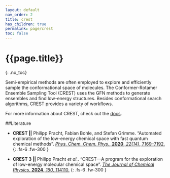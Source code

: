 ```yaml
---
layout: default
nav_order: 2
title: crest
has_children: true
permalink: page/crest
toc: false
---
```

# {{page.title}}
{: .no_toc}

Semi-empirical methods are often employed to explore and efficiently sample the conformational space of molecules.
The Conformer-Rotamer Ensemble Sampling Tool (CREST) uses the GFN methods to generate ensembles and find low-energy structures.
Besides conformational search algorithms, CREST provides a variety of workflows.

For more information about CREST, check out the [docs](https://crest-lab.github.io/crest-docs/).

##Literature

- **CREST ||** Philipp Pracht, Fabian Bohle, and Stefan Grimme. “Automated exploration of the low-energy chemical space with fast quantum chemical methods”. 
[*Phys. Chem. Chem. Phys.*, **2020**, *22(14)*, 7169–7192.](https://doi.org/10.1039/C9CP06869D)
{: .fs-6 .fw-300 }

- **CREST 3 ||** Philipp Pracht *et al.*. “CREST—A program for the exploration of low-energy molecular chemical space”. 
[*The Journal of Chemical Physics*, **2024**, *160*, 114110.](https://pubs.aip.org/aip/jcp/article/160/11/114110/3278084/CREST-A-program-for-the-exploration-of-low-energy)
{: .fs-6 .fw-300 }
